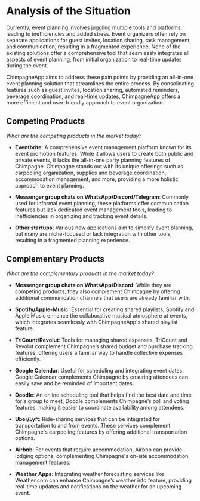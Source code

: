 # Analysis of the Situation

Currently, event planning involves juggling multiple tools and platforms, leading to inefficiencies and added stress. Event organizers often rely on separate applications for guest invites, location sharing, task management, and communication, resulting in a fragmented experience. None of the existing solutions offer a comprehensive tool that seamlessly integrates all aspects of event planning, from initial organization to real-time updates during the event.

ChimpagneApp aims to address these pain points by providing an all-in-one event planning solution that streamlines the entire process. By consolidating features such as guest invites, location sharing, automated reminders, beverage coordination, and real-time updates, ChimpagneApp offers a more efficient and user-friendly approach to event organization.

## Competing Products

*What are the competing products in the market today?*

- **Eventbrite**: A comprehensive event management platform known for its event promotion features. While it allows users to create both public and private events, it lacks the all-in-one party planning features of Chimpagne. Chimpagne stands out with its unique offerings such as carpooling organization, supplies and beverage coordination, accommodation management, and more, providing a more holistic approach to event planning.

- **Messenger group chats on WhatsApp/Discord/Telegram**: Commonly used for informal event planning, these platforms offer communication features but lack dedicated event management tools, leading to inefficiencies in organizing and tracking event details.

- **Other startups**: Various new applications aim to simplify event planning, but many are niche-focused or lack integration with other tools, resulting in a fragmented planning experience.

## Complementary Products

*What are the complementary products in the market today?*

- **Messenger group chats on WhatsApp/Discord**: While they are competing products, they also complement Chimpagne by offering additional communication channels that users are already familiar with.

- **Spotify/Apple-Music**: Essential for creating shared playlists, Spotify and Apple Music enhance the collaborative musical atmosphere at events, which integrates seamlessly with ChimpagneApp's shared playlist feature.

- **TriCount/Revolut**: Tools for managing shared expenses, TriCount and Revolut complement Chimpagne’s shared budget and purchase tracking features, offering users a familiar way to handle collective expenses efficiently.

- **Google Calendar**: Useful for scheduling and integrating event dates, Google Calendar complements Chimpagne by ensuring attendees can easily save and be reminded of important dates.

- **Doodle**: An online scheduling tool that helps find the best date and time for a group to meet, Doodle complements Chimpagne’s poll and voting features, making it easier to coordinate availability among attendees.

- **Uber/Lyft**: Ride-sharing services that can be integrated for transportation to and from events. These services complement Chimpagne's carpooling features by offering additional transportation options.

- **Airbnb**: For events that require accommodation, Airbnb can provide lodging options, complementing Chimpagne's on-site accommodation management features.

- **Weather Apps**: Integrating weather forecasting services like Weather.com can enhance Chimpagne’s weather info feature, providing real-time updates and notifications on the weather for an upcoming event.
